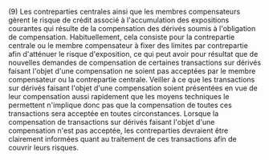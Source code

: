 (9) Les contreparties centrales ainsi que les membres compensateurs gèrent le risque de crédit associé à l'accumulation des expositions courantes qui résulte de la compensation des dérivés soumis à l'obligation de compensation. Habituellement, cela consiste pour la contrepartie centrale ou le membre compensateur à fixer des limites par contrepartie afin d'atténuer le risque d'exposition, ce qui peut avoir pour résultat que de nouvelles demandes de compensation de certaines transactions sur dérivés faisant l'objet d'une compensation ne soient pas acceptées par le membre compensateur ou la contrepartie centrale. Veiller à ce que les transactions sur dérivés faisant l'objet d'une compensation soient présentées en vue de leur compensation aussi rapidement que les moyens techniques le permettent n'implique donc pas que la compensation de toutes ces transactions sera acceptée en toutes circonstances. Lorsque la compensation de transactions sur dérivés faisant l'objet d'une compensation n'est pas acceptée, les contreparties devraient être clairement informées quant au traitement de ces transactions afin de couvrir leurs risques.